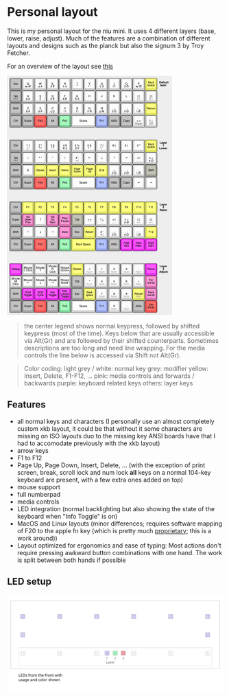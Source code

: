 # Personal layout

This is my personal layout for the niu mini. It uses 4 different layers (base, lower, raise, adjust). Much of the features are a combination of different layouts and designs such as the planck but also the signum 3 by Troy Fetcher.

For an overview of the layout see [this](http://www.keyboard-layout-editor.com/#/gists/681891570020fad2fdec17477216f398)

<img src="./layout.png" width="384px" alt="layout" />

> the center legend shows normal keypress, followed by shifted keypress (most of the time). Keys below that are usually accessible via Alt(Gr) and are followed by their shifted counterparts. Sometimes descriptions are too long and need line wrapping. For the media controls the line below is accessed via Shift not Alt(Gr).

> Color coding:
> light grey / white: normal key
> grey: modifier
> yellow: Insert, Delete, F1-F12, ...
> pink: media controls and forwards / backwards
> purple: keyboard related keys
> others: layer keys

## Features

- all normal keys and characters (I personally use an almost completely custom xkb layout, it could be that without it some characters are missing on ISO layouts duo to the missing key ANSI boards have that I had to accomodate previously with the xkb layout)
- arrow keys
- F1 to F12
- Page Up, Page Down, Insert, Delete, ... (with the exception of print screen, break, scroll lock and num lock **all** keys on a normal 104-key keyboard are present, with a few extra ones added on top)
- mouse support
- full numberpad
- media controls
- LED integration (normal backlighting but also showing the state of the keyboard when "Info Toggle" is on)
- MacOS and Linux layouts (minor differences; requires software mapping of F20 to the apple fn key (which is pretty much [proprietary](https://github.com/qmk/qmk_firmware/issues/2179); this is a work around))
- Layout optimized for ergonomics and ease of typing: Most actions don't require pressing awkward button combinations with one hand. The work is split between both hands if possible

## LED setup

![LED layout](./led-layout.svg)